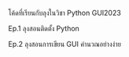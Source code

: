 โค้ดที่เรียนกับลุงในวิชา Python GUI2023

Ep.1 ลุงสอนติดตั้ง Python

Ep.2 ลุงสอนการเขียน GUI คำนวณอย่างง่าย
